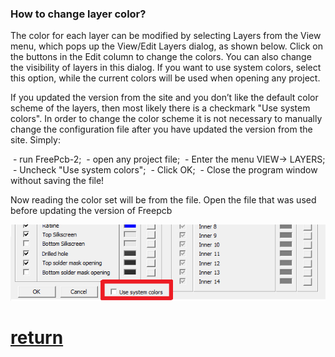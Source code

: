 ### How to change layer color?

The color for each layer can be modified by selecting Layers from the View menu, which pops up the View/Edit Layers dialog, as shown below. Click on the buttons in the Edit column to change the colors. You can also change the visibility of layers in this dialog. If you want to use system colors, select this option, while the current colors will be used when opening any project.

If you updated the version from the site and you don’t like the default color scheme of the layers, then most likely there is a checkmark "Use system colors". In order to change the color scheme it is not necessary to manually change the configuration file after you have updated the version from the site. Simply:

 - run FreePcb-2;
 - open any project file;
 - Enter the menu VIEW-> LAYERS;
 - Uncheck "Use system colors";
 - Click OK;
 - Close the program window without saving the file!
 
Now reading the color set will be from the file. Open the file that was used before updating the version of Freepcb

![](/pictures/sys_colors.png)

# [return](How_to.md)

